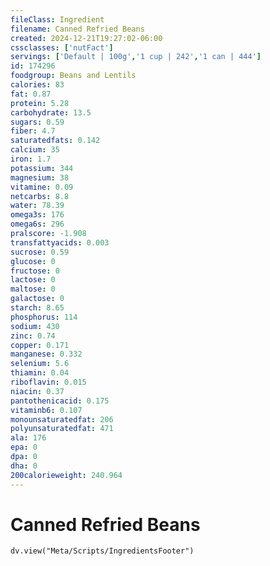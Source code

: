 ```yaml
---
fileClass: Ingredient
filename: Canned Refried Beans
created: 2024-12-21T19:27:02-06:00
cssclasses: ['nutFact']
servings: ['Default | 100g','1 cup | 242','1 can | 444']
id: 174296
foodgroup: Beans and Lentils
calories: 83
fat: 0.87
protein: 5.28
carbohydrate: 13.5
sugars: 0.59
fiber: 4.7
saturatedfats: 0.142
calcium: 35
iron: 1.7
potassium: 344
magnesium: 38
vitamine: 0.09
netcarbs: 8.8
water: 78.39
omega3s: 176
omega6s: 296
pralscore: -1.908
transfattyacids: 0.003
sucrose: 0.59
glucose: 0
fructose: 0
lactose: 0
maltose: 0
galactose: 0
starch: 8.65
phosphorus: 114
sodium: 430
zinc: 0.74
copper: 0.171
manganese: 0.332
selenium: 5.6
thiamin: 0.04
riboflavin: 0.015
niacin: 0.37
pantothenicacid: 0.175
vitaminb6: 0.107
monounsaturatedfat: 206
polyunsaturatedfat: 471
ala: 176
epa: 0
dpa: 0
dha: 0
200calorieweight: 240.964
---
```


# Canned Refried Beans

```dataviewjs
dv.view("Meta/Scripts/IngredientsFooter")
```